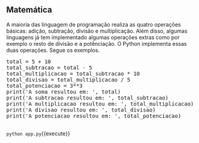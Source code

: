 ## Matemática

A maioria das linguagem de programação realiza as quatro operações básicas: adição, subtração, divisão e multiplicação. Além disso, algumas linguagens já tem implementado algumas operações extras como por exemplo o resto de divisão e a potênciação. O Python implementa essas duas operações. Segue os exemplos.

<pre class="file" data-filename="app.py" data-target="replace">
total = 5 + 10
total_subtracao = total - 5
total_multiplicacao = total_subtracao * 10
total_divisao = total_multiplicacao / 5
total_potenciacao = 3**3
print('A soma resultou em: ', total)
print('A subtracao resultou em: ', total_subtracao)
print('A multiplicacao resultou em: ', total_multiplicacao)
print('A divisao resultou em: ', total_divisao)
print('A potenciacao resultou em: ', total_potenciacao)

</pre>


`python app.py`{{execute}}

